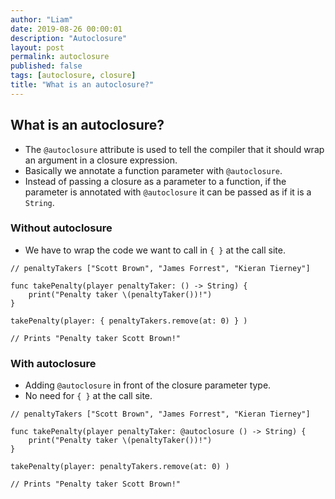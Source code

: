 ```yaml
---
author: "Liam"
date: 2019-08-26 00:00:01
description: "Autoclosure"
layout: post
permalink: autoclosure
published: false
tags: [autoclosure, closure]
title: "What is an autoclosure?"
---
```


## What is an autoclosure?

- The `@autoclosure` attribute is used to tell the compiler that it should wrap an argument in a closure expression.
- Basically we annotate a function parameter with `@autoclosure`.
- Instead of passing a closure as a parameter to a function, if the parameter is annotated with `@autoclosure` it can be passed as if it is a `String`.

### Without autoclosure

- We have to wrap the code we want to call in `{ }` at the call site.

```
// penaltyTakers ["Scott Brown", "James Forrest", "Kieran Tierney"]

func takePenalty(player penaltyTaker: () -> String) {
    print("Penalty taker \(penaltyTaker())!")
}

takePenalty(player: { penaltyTakers.remove(at: 0) } )

// Prints "Penalty taker Scott Brown!"
```

### With autoclosure

- Adding `@autoclosure` in front of the closure parameter type.
- No need for `{ }` at the call site.

```
// penaltyTakers ["Scott Brown", "James Forrest", "Kieran Tierney"]

func takePenalty(player penaltyTaker: @autoclosure () -> String) {
    print("Penalty taker \(penaltyTaker())!")
}

takePenalty(player: penaltyTakers.remove(at: 0) )

// Prints "Penalty taker Scott Brown!"
```
